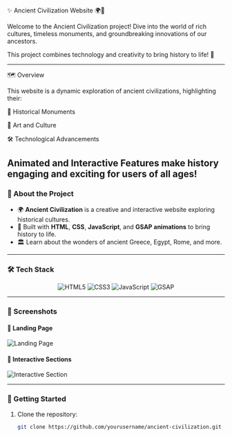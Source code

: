 

✨ Ancient Civilization Website 🌍🏺

Welcome to the Ancient Civilization project! Dive into the world of rich cultures, timeless monuments, and groundbreaking innovations of our ancestors.

This project combines technology and creativity to bring history to life! 🌟


-----------------------------------------------------------------------------------------------------------
🗺️ Overview

This website is a dynamic exploration of ancient civilizations, highlighting their:

📜 Historical Monuments

🏺 Art and Culture

🛠️ Technological Advancements


Animated and Interactive Features make history engaging and exciting for users of all ages!
---------------------------------------------------------------------------------------------------------

### 🏺 About the Project

- 🌍 **Ancient Civilization** is a creative and interactive website exploring historical cultures.  
- 🎨 Built with **HTML**, **CSS**, **JavaScript**, and **GSAP animations** to bring history to life.  
- 🏛️ Learn about the wonders of ancient Greece, Egypt, Rome, and more.

----------------------------------------------------------------------------------------------------------

### 🛠️ Tech Stack

<p align="center">
  <img src="https://img.shields.io/badge/HTML5-E34F26?style=for-the-badge&logo=html5&logoColor=white" alt="HTML5"/>
  <img src="https://img.shields.io/badge/CSS3-1572B6?style=for-the-badge&logo=css3&logoColor=white" alt="CSS3"/>
  <img src="https://img.shields.io/badge/JavaScript-F7DF1E?style=for-the-badge&logo=javascript&logoColor=black" alt="JavaScript"/>
  <img src="https://img.shields.io/badge/GSAP-88CE02?style=for-the-badge&logo=greensock&logoColor=white" alt="GSAP"/>
</p>

----------------------------------------------------------------------------------------------------------------

### 📸 Screenshots

#### 🌌 Landing Page
![Landing Page]([https://via.placeholder.com/800x400](https://github.com/NitSanghani111/ancient/issues/1#issue-2673032070))

#### 🏺 Interactive Sections
![Interactive Section]([https://via.placeholder.com/800x400](https://github.com/NitSanghani111/ancient/issues/1#issuecomment-2486375356))

--------------------------------------------------------------------------------------------------------------------

### 🚀 Getting Started

1. Clone the repository:  
   ```bash
   git clone https://github.com/yourusername/ancient-civilization.git
